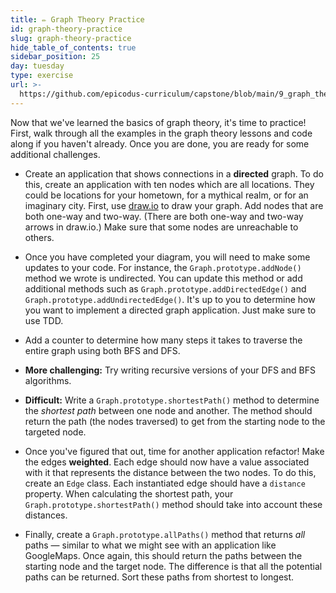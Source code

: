 ```yaml
---
title: ✏️ Graph Theory Practice
id: graph-theory-practice
slug: graph-theory-practice
hide_table_of_contents: true
sidebar_position: 25
day: tuesday
type: exercise
url: >-
  https://github.com/epicodus-curriculum/capstone/blob/main/9_graph_theory_practice.md
---
```


Now that we've learned the basics of graph theory, it's time to practice! First, walk through all the examples in the graph theory lessons and code along if you haven't already. Once you are done, you are ready for some additional challenges.

* Create an application that shows connections in a **directed** graph. To do this, create an application with ten nodes which are all locations. They could be locations for your hometown, for a mythical realm, or for an imaginary city. First, use [draw.io](draw.io) to draw your graph. Add nodes that are both one-way and two-way. (There are both one-way and two-way arrows in draw.io.) Make sure that some nodes are unreachable to others.

* Once you have completed your diagram, you will need to make some updates to your code. For instance, the `Graph.prototype.addNode()` method we wrote is undirected. You can update this method or add additional methods such as `Graph.prototype.addDirectedEdge()` and `Graph.prototype.addUndirectedEdge()`. It's up to you to determine how you want to implement a directed graph application. Just make sure to use TDD.

* Add a counter to determine how many steps it takes to traverse the entire graph using both BFS and DFS.

* **More challenging:** Try writing recursive versions of your DFS and BFS algorithms.

* **Difficult:** Write a `Graph.prototype.shortestPath()` method to determine the _shortest path_ between one node and another. The method should return the path (the nodes traversed) to get from the starting node to the targeted node.

* Once you've figured that out, time for another application refactor! Make the edges **weighted**. Each edge should now have a value associated with it that represents the distance between the two nodes. To do this, create an `Edge` class. Each instantiated edge should have a `distance` property. When calculating the shortest path, your `Graph.prototype.shortestPath()` method should take into account these distances.

* Finally, create a `Graph.prototype.allPaths()` method that returns _all_ paths — similar to what we might see with an application like GoogleMaps. Once again, this should return the paths between the starting node and the target node. The difference is that all the potential paths can be returned. Sort these paths from shortest to longest.

